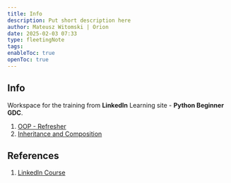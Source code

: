 ```yaml
---
title: Info
description: Put short description here
author: Mateusz Witomski | Orion
date: 2025-02-03 07:33
type: fleetingNote
tags: 
enableToc: true
openToc: true
---
```

## Info

Workspace for the training from **LinkedIn** Learning site - **Python Beginner GDC**.

1. [OOP - Refresher](OOP%20-%20Refresher.md)
2. [Inheritance and Composition](Inheritance%20and%20Composition.md)

## References
1. [LinkedIn Course](https://www.linkedin.com/learning-login/share?account=83641554&forceAccount=false&redirect=https%3A%2F%2Fwww.linkedin.com%2Flearning%2Fpython-object-oriented-programming-22888296%3Ftrk%3Dshare_ent_url%26shareId%3DpvfBS6a5R3ecsa7JWOzGvQ%253D%253D)